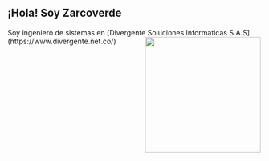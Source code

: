 <h2>¡Hola! Soy Zarcoverde</h2>
Soy ingeniero de sistemas en [Divergente Soluciones Informaticas S.A.S](https://www.divergente.net.co/)
<img align='right' src ="https://user-images.githubusercontent.com/31412501/118694241-7db51780-b7d1-11eb-9368-e97f2fed3ad9.png" width="230">
